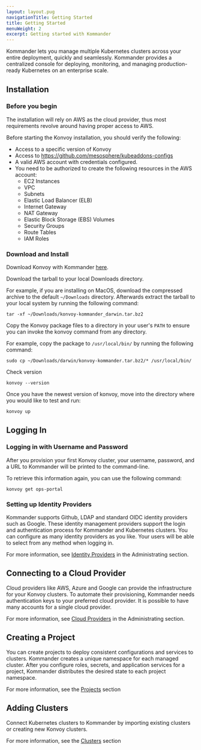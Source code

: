 ```yaml
---
layout: layout.pug
navigationTitle: Getting Started
title: Getting Started
menuWeight: 2
excerpt: Getting started with Kommander
---
```


Kommander lets you manage multiple Kubernetes clusters across your entire deployment, quickly and seamlessly. Kommander provides a centralized console for deploying, monitoring, and managing production-ready Kubernetes on an enterprise scale.

## Installation

### Before you begin
The installation will rely on AWS as the cloud provider, thus most requirements revolve around having proper access to AWS.

Before starting the Konvoy installation, you should verify the following:

* Access to a specific version of Konvoy
* Access to https://github.com/mesosphere/kubeaddons-configs
* A valid AWS account with credentials configured.
* You need to be authorized to create the following resources in the AWS account:
    * EC2 Instances
    * VPC
    * Subnets
    * Elastic Load Balancer (ELB)
    * Internet Gateway
    * NAT Gateway
    * Elastic Block Storage (EBS) Volumes
    * Security Groups
    * Route Tables
    * IAM Roles

### Download and Install
Download Konvoy with Kommander [here](https://github.com/mesosphere/konvoy/releases).

Download the tarball to your local Downloads directory.

For example, if you are installing on MacOS, download the compressed archive to the default `~/Downloads` directory.
Afterwards extract the tarball to your local system by running the following command:

```
tar -xf ~/Downloads/konvoy-kommander_darwin.tar.bz2
```

Copy the Konvoy package files to a directory in your user's `PATH` to ensure you can invoke the konvoy command from any directory.

For example, copy the package to `/usr/local/bin/` by running the following command:

```
sudo cp ~/Downloads/darwin/konvoy-kommander.tar.bz2/* /usr/local/bin/
```

Check version

```
konvoy --version 
```

Once you have the newest version of konvoy, move into the directory where you would like to test and run:

```
konvoy up	
```

## Logging In

### Logging in with Username and Password
After you provision your first Konvoy cluster, your username, password, and a URL to Kommander will be printed to the command-line.

To retrieve this information again, you can use the following command:

```
konvoy get ops-portal
```

### Setting up Identity Providers
Kommander supports Github, LDAP and standard OIDC identity providers such as Google. These identity management providers support the login and authentication process for Kommander and Kubernetes clusters. You can configure as many identity providers as you like. Your users will be able to select from any method when logging in.

For more information, see [Identity Providers](../administrating/#identity-providers) in the Administrating section.

## Connecting to a Cloud Provider
Cloud providers like AWS, Azure and Google can provide the infrastructure for your Konvoy clusters. To automate their provisioning, Kommander needs authentication keys to your preferred cloud provider. It is possible to have many accounts for a single cloud provider.

For more information, see [Cloud Providers](../administrating/#cloud-providers) in the Administrating section.

## Creating a Project
You can create projects to deploy consistent configurations and services to clusters. Kommander creates a unique namespace for each managed cluster. After you configure roles, secrets, and application services for a project, Kommander distributes the desired state to each project namespace.

For more information, see the [Projects](../projects) section

## Adding Clusters
Connect Kubernetes clusters to Kommander by importing existing clusters or creating new Konvoy clusters.

For more information, see the [Clusters](../clusters) section
